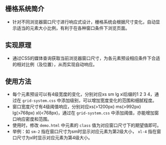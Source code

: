 ## 栅格系统简介
- 针对不同浏览器窗口尺寸进行响应式设计，栅格系统会根据尺寸变化，自动显示适当的元素大小比例，有利于在各种窗口条件下浏览页面。
## 实现原理
- 通过CSS的媒体查询获取当前浏览器窗口尺寸，为各元素预设相应条件下合适的相对比例（及位置），从而实现自动响应。
## 使用方法
- 每个元素预设可以有4级宽度的变化，分别对应xs sm lg xl后缀的1 2 3 4，通过在 `grid-system.css` 中添加级别，可以增加宽度变化的范围和细腻程度。
- 窗口宽度尺寸有4级阈值响应，分别对应xs(>1200px) ms(>992px) lg(>768px) xl(<768px)，通过在 `grid-system.css` 中添加阈值，亦能增加窗口响应密度和范围。
- 使用时，修改 `demo.html` 中元素的 `class` 值为对应窗口尺寸下的期望值即可。
- 举例：如 `sm-2` 指在窗口尺寸为sm时显示对应元素为第2级大小， `xl-4` 指在窗口尺寸为xl时显示对应元素为第4级大小。
